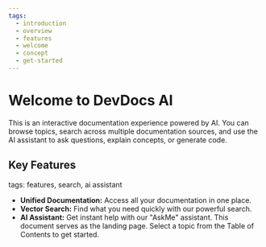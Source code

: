 ```yaml
---
tags:
  - introduction
  - overview
  - features
  - welcome
  - concept
  - get-started
---
```

# Welcome to DevDocs AI

This is an interactive documentation experience powered by AI. You can browse topics, search across multiple documentation sources, and use the AI assistant to ask questions, explain concepts, or generate code.

## Key Features
tags: features, search, ai assistant

- **Unified Documentation:** Access all your documentation in one place.
- **Vector Search:** Find what you need quickly with our powerful search.
- **AI Assistant:** Get instant help with our "AskMe" assistant.
This document serves as the landing page. Select a topic from the Table of Contents to get started.
